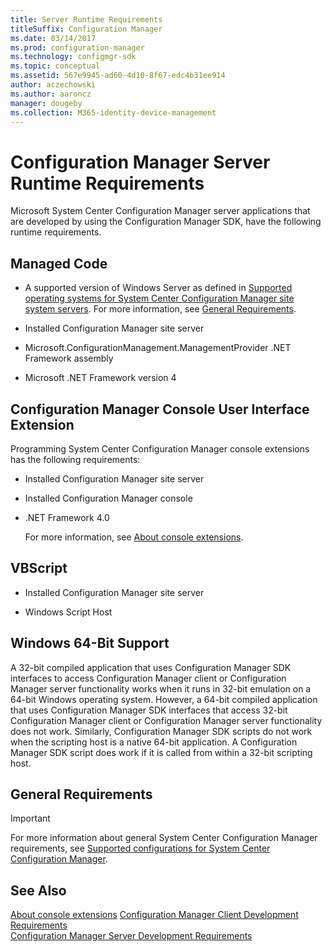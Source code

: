 ```yaml
---
title: Server Runtime Requirements
titleSuffix: Configuration Manager
ms.date: 03/14/2017
ms.prod: configuration-manager
ms.technology: configmgr-sdk
ms.topic: conceptual
ms.assetid: 567e9945-ad60-4d10-8f67-edc4b31ee914
author: aczechowski
ms.author: aaroncz
manager: dougeby
ms.collection: M365-identity-device-management
---
```

# Configuration Manager Server Runtime Requirements
Microsoft System Center Configuration Manager server applications that are developed by using the Configuration Manager SDK, have the following runtime requirements.  

## Managed Code  

-   A supported version of Windows Server as defined in [Supported operating systems for System Center Configuration Manager site system servers](https://docs.microsoft.com/sccm/core/plan-design/configs/supported-operating-systems-for-site-system-servers). For more information, see [General Requirements](#general-requirements).

-   Installed Configuration Manager site server  

-   Microsoft.ConfigurationManagement.ManagementProvider .NET Framework assembly  

-   Microsoft .NET Framework version 4  

## Configuration Manager Console User Interface Extension  
 Programming System Center Configuration Manager console extensions has the following requirements:  

- Installed Configuration Manager site server  

- Installed Configuration Manager console  

- .NET Framework 4.0  

  For more information, see [About console extensions](/sccm/develop/core/servers/console/about-configuration-manager-console-extension).  

## VBScript  

-   Installed Configuration Manager site server  

-   Windows Script Host  

## Windows 64-Bit Support  
 A 32-bit compiled application that uses Configuration Manager SDK interfaces to access Configuration Manager client or Configuration Manager server functionality works when it runs in 32-bit emulation on a 64-bit Windows operating system. However, a 64-bit compiled application that uses Configuration Manager SDK interfaces that access 32-bit Configuration Manager client or Configuration Manager server functionality does not work. Similarly, Configuration Manager SDK scripts do not work when the scripting host is a native 64-bit application. A Configuration Manager SDK script does work if it is called from within a 32-bit scripting host.  

## General Requirements  

> [!IMPORTANT]
>  For more information about general System Center Configuration Manager requirements, see [Supported configurations for System Center Configuration Manager](https://docs.microsoft.com/sccm/core/plan-design/configs/supported-configurations).  

## See Also  
[About console extensions](/sccm/develop/core/servers/console/about-configuration-manager-console-extension)
 [Configuration Manager Client Development Requirements](../../../develop/core/reqs/client-development-requirements.md)   
 [Configuration Manager Server Development Requirements](../../../develop/core/reqs/server-development-requirements.md)
